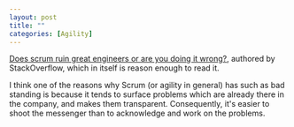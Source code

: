 ```yaml
---
layout: post
title: ""
categories: [Agility]
---
```


[Does scrum ruin great engineers or are you doing it
wrong?](https://stackoverflow.blog/2020/06/29/does-scrum-ruin-great-engineers-or-are-you-doing-it-wrong/),
authored by StackOverflow, which in itself is reason enough to read it.

I think one of the reasons why Scrum (or agility in general) has such as bad 
standing is because it tends to surface problems which are already there in the
company, and makes them transparent. Consequently, it's easier to shoot the 
messenger than to acknowledge and work on the problems.